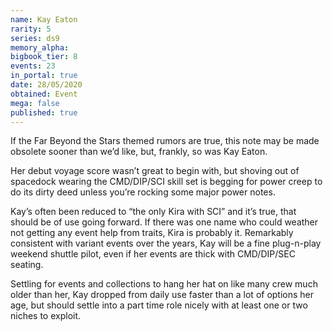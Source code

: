 ```yaml
---
name: Kay Eaton
rarity: 5
series: ds9
memory_alpha:
bigbook_tier: 8
events: 23
in_portal: true
date: 28/05/2020
obtained: Event
mega: false
published: true
---
```


If the Far Beyond the Stars themed rumors are true, this note may be made obsolete sooner than we’d like, but, frankly, so was Kay Eaton. 

Her debut voyage score wasn’t great to begin with, but shoving out of spacedock wearing the CMD/DIP/SCI skill set is begging for power creep to do its dirty deed unless you’re rocking some major power notes.

Kay’s often been reduced to “the only Kira with SCI” and it’s true, that should be of use going forward. If there was one name who could weather not getting any event help from traits, Kira is probably it. Remarkably consistent with variant events over the years, Kay will be a fine plug-n-play weekend shuttle pilot, even if her events are thick with CMD/DIP/SEC seating.

Settling for events and collections to hang her hat on like many crew much older than her, Kay dropped from daily use faster than a lot of options her age, but should settle into a part time role nicely with at least one or two niches to exploit.
